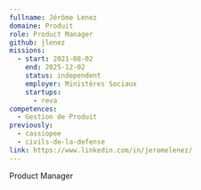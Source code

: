 ```yaml
---
fullname: Jérôme Lenez
domaine: Produit
role: Product Manager
github: jlenez
missions:
  - start: 2021-08-02
    end: 2025-12-02
    status: independent
    employer: Ministères Sociaux
    startups:
      - reva
competences:
  - Gestion de Produit
previously:
  - cassiopee
  - civils-de-la-defense
link: https://www.linkedin.com/in/jeromelenez/
---
```

Product Manager
